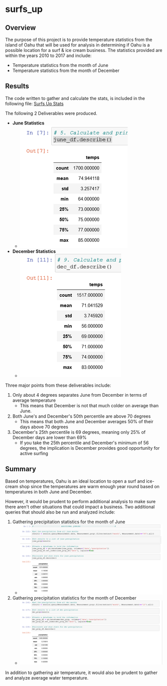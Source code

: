 # surfs_up
## Overview
The purpose of this project is to provide temperature statistics from the island of Oahu that will be used for analysis in determining if Oahu is a possible location
for a surf & ice cream business. The statistics provided are within the years 2010 to 2017 and include:
- Temperature statistics from the month of June
- Temperature statistics from the month of December


## Results
The code written to gather and calculate the stats, is included in the following file: [Surfs Up Stats](/SurfsUp_Challenge.ipynb)

The following 2 Deliverables were produced. 
-  **June Statistics**
   - ![June Stats](/Resources/june_temperature_stats.png)  
-  **December Statistics**
   - ![December Stats](/Resources/december_temperature_stats.png) 

Three major points from these deliverables include:
1) Only about 4 degrees separates June from December in terms of average temperature
   - This means that December is not that much colder on average than June.  
2) Both June's and December's 50th percentile are above 70 degrees
   - This means that both June and December averages 50% of their days above 70 degrees
3) December's 25th percentile is 69 degrees, meaning only 25% of December days are lower than 69%
   - If you take the 25th percentile and December's minimum of 56 degrees, the implication is December provides good opportunity for active surfing
    

## Summary
Based on temperatures, Oahu is an ideal location to open a surf and ice-cream shop since the temperatures are warm enough year round based on temperatures in both June and December. 

However, it would be prudent to perform additional analysis to make sure there aren't other situations that could impact a business. Two additional queries that should also be run and analyzed include:
1) Gathering precipitation statistics for the month of June
   - ![June Precipitation](/Resources/june_precip_query.png)
2) Gathering precipitation statistics for the month of December
   - ![December Precipitation](/Resources/dec_precip_query.png)

In addition to gathering air temperature, it would also be prudent to gather and analyze average water temperature.
